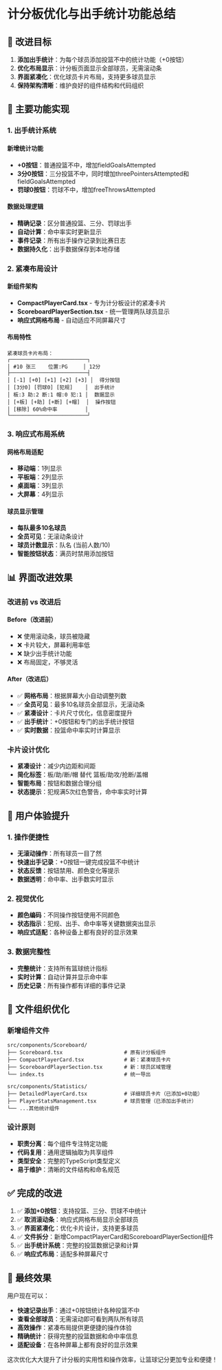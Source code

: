 # 计分板优化与出手统计功能总结

## 🎯 改进目标

1. **添加出手统计**：为每个球员添加投篮不中的统计功能（+0按钮）
2. **优化布局显示**：计分板页面显示全部球员，无需滚动条
3. **界面紧凑化**：优化球员卡片布局，支持更多球员显示
4. **保持架构清晰**：维护良好的组件结构和代码组织

## 🔧 主要功能实现

### 1. 出手统计系统

#### 新增统计功能
- **+0按钮**：普通投篮不中，增加fieldGoalsAttempted
- **3分0按钮**：三分投篮不中，同时增加threePointersAttempted和fieldGoalsAttempted  
- **罚球0按钮**：罚球不中，增加freeThrowsAttempted

#### 数据处理逻辑
- **精确记录**：区分普通投篮、三分、罚球出手
- **自动计算**：命中率实时更新显示
- **事件记录**：所有出手操作记录到比赛日志
- **数据持久化**：出手数据保存到本地存储

### 2. 紧凑布局设计

#### 新组件架构
- **CompactPlayerCard.tsx** - 专为计分板设计的紧凑卡片
- **ScoreboardPlayerSection.tsx** - 统一管理两队球员显示
- **响应式网格布局** - 自动适应不同屏幕尺寸

#### 布局特性
```
紧凑球员卡片布局：
┌─────────────────────────┐
│ #10 张三    位置:PG     │ 12分
├─────────────────────────┤
│ [-1] [+0] [+1] [+2] [+3] │  得分按钮
│ [3分0] [罚球0] [犯规]    │  出手统计  
│ 板:3 助:2 断:1 帽:0 犯:1 │  数据显示
│ [+板] [+助] [+断] [+帽]  │  操作按钮
│ [移除] 60%命中率         │  
└─────────────────────────┘
```

### 3. 响应式布局系统

#### 网格布局适配
- **移动端**：1列显示
- **平板端**：2列显示  
- **桌面端**：3列显示
- **大屏幕**：4列显示

#### 球员显示管理
- **每队最多10名球员**
- **全员可见**：无滚动条设计
- **球员计数显示**：队名 (当前人数/10)
- **智能按钮状态**：满员时禁用添加按钮

## 📊 界面改进效果

### 改进前 vs 改进后

#### Before（改进前）
- ❌ 使用滚动条，球员被隐藏
- ❌ 卡片较大，屏幕利用率低
- ❌ 缺少出手统计功能
- ❌ 布局固定，不够灵活

#### After（改进后）
- ✅ **网格布局**：根据屏幕大小自动调整列数
- ✅ **全员可见**：最多10名球员全部显示，无滚动条
- ✅ **紧凑设计**：卡片尺寸优化，信息密度提升
- ✅ **出手统计**：+0按钮和专门的出手统计按钮
- ✅ **实时数据**：投篮命中率实时计算显示

### 卡片设计优化
- **紧凑设计**：减少内边距和间距
- **简化标签**：板/助/断/帽 替代 篮板/助攻/抢断/盖帽
- **智能布局**：按钮和数据合理分组
- **状态提示**：犯规满5次红色警告，命中率实时计算

## 🎨 用户体验提升

### 1. 操作便捷性
- **无滚动操作**：所有球员一目了然
- **快速出手记录**：+0按钮一键完成投篮不中统计
- **状态反馈**：按钮禁用、颜色变化等提示
- **数据透明**：命中率、出手数实时显示

### 2. 视觉优化
- **颜色编码**：不同操作按钮使用不同颜色
- **状态指示**：犯规、出手、命中率等关键数据突出显示
- **响应式适配**：各种设备上都有良好的显示效果

### 3. 数据完整性
- **完整统计**：支持所有篮球统计指标
- **实时计算**：自动计算并显示命中率
- **历史记录**：所有操作都有详细的事件记录

## 📁 文件组织优化

### 新增组件文件
```
src/components/Scoreboard/
├── Scoreboard.tsx                    # 原有计分板组件
├── CompactPlayerCard.tsx             # 新：紧凑球员卡片
├── ScoreboardPlayerSection.tsx       # 新：球员区域管理
└── index.ts                          # 统一导出

src/components/Statistics/
├── DetailedPlayerCard.tsx            # 详细球员卡片（已添加+0功能）
├── PlayerStatsManagement.tsx         # 球员管理（已添加出手统计）
└── ...其他统计组件
```

### 设计原则
- **职责分离**：每个组件专注特定功能
- **代码复用**：通用逻辑抽取为共享组件
- **类型安全**：完整的TypeScript类型定义
- **易于维护**：清晰的文件结构和命名规范

## ✅ 完成的改进

1. ✅ **添加+0按钮**：支持投篮、三分、罚球不中统计
2. ✅ **取消滚动条**：响应式网格布局显示全部球员
3. ✅ **界面紧凑化**：优化卡片设计，支持更多球员
4. ✅ **文件拆分**：新增CompactPlayerCard和ScoreboardPlayerSection组件
5. ✅ **出手统计系统**：完整的投篮数据记录和计算
6. ✅ **响应式布局**：适配多种屏幕尺寸

## 🎉 最终效果

用户现在可以：
- **快速记录出手**：通过+0按钮统计各种投篮不中
- **查看全部球员**：无需滚动即可看到两队所有球员
- **高效操作**：紧凑布局提供更便捷的操作体验
- **精确统计**：获得完整的投篮数据和命中率信息
- **适配设备**：在各种屏幕上都有良好的显示效果

这次优化大大提升了计分板的实用性和操作效率，让篮球记分更加专业和便捷！ 